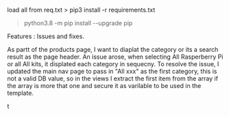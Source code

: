
load all from req.txt > pip3 install -r requirements.txt
> python3.8 -m pip install --upgrade pip

Features : Issues and fixes. 

As partt of the products page, I want to diaplat the category or its a search result as the page header. 
An issue arose, when selecting All Rasperberry Pi or all All kits, it displated each category in sequecny. 
To resolve the issue, I updated the main nav page to pass in "All xxx" as the first category, this is not a valid DB value, 
so in the views I extract the first item from the array if the array is more that one and secure it as varilable to be used in the template. 

t